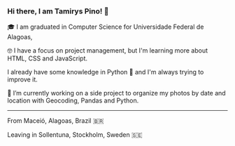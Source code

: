 ### Hi there, I am Tamirys Pino! 👋


🎓 I am graduated in Computer Science for Universidade Federal de Alagoas,

🤓 I have a focus on project management, but I'm learning more about HTML, CSS and JavaScript.

I already have some knowledge in Python 🐍 and I'm always trying to improve it.

🔭 I’m currently working on a side project to organize my photos by date and location with Geocoding, Pandas and Python.


-----

From Maceió, Alagoas, Brazil 🇧🇷

Leaving in Sollentuna, Stockholm, Sweden 🇸🇪 
